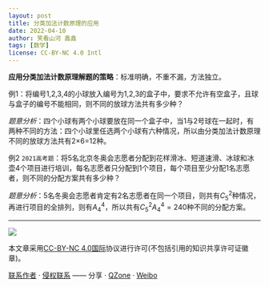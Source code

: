 ```yaml
---
layout: post
title: 分类加法计数原理的应用
date: 2022-04-10
author: 笑看山河 鑫鑫
tags: [数学]
license: CC-BY-NC 4.0 Intl
---
```


**应用分类加法计数原理解题的策略**：标准明确，不重不漏，方法独立。

例1：将编号1,2,3,4的小球放入编号为1,2,3的盒子中，要求不允许有空盒子，且球与盒子的编号不能相同，则不同的放球方法共有多少种？

*题意分析*：四个小球有两个小球要放在同一个盒子中，当1与2号球在一起时，有两种不同的方法：四个小球里任选两个小球有六种情况，所以由分类加法计数原理不同的放球方法共有2×6=12种。

例2 `2021高考题`：将5名北京冬奥会志愿者分配到花样滑冰、短道速滑、冰球和冰壶4个项目进行培训，每名志愿者只分配到1个项目，每个项目至少分配1名志愿者，则不同的分配方案共有多少种？

*题意分析*：5名冬奥会志愿者肯定有2名志愿者在同一个项目，则共有$C_5^2$种情况，再进行项目的全排列，则有$A_4^4$，所以共有$C_5^2A_4^4=240$种不同的分配方案。

---

[![](https://licensebuttons.net/l/by-nc/4.0/88x31.png)](https://creativecommons.org/licenses/by-nc/4.0/deed.zh)

本文章采用[CC-BY-NC 4.0国际](https://creativecommons.org/licenses/by-nc/4.0/deed.zh)协议进行许可(不包括引用的知识共享许可证徽章)。

[联系作者](mailto:email@xilong.tk) · [侵权联系](mailto:tort@xilong.tk) —— 分享 · [QZone](https://sns.qzone.qq.com/cgi-bin/qzshare/cgi_qzshare_onekey?url=https%3A%2F%2Fblog.xilong.tk%2Faotpfcat%2F&title=%E5%88%86%E7%B1%BB%E5%8A%A0%E6%B3%95%E8%AE%A1%E6%95%B0%E5%8E%9F%E7%90%86%E7%9A%84%E5%BA%94%E7%94%A8&site=%E7%AC%91%E7%9C%8B%E5%B1%B1%E6%B2%B3%E7%9A%84%E5%8D%9A%E5%AE%A2) · [Weibo](https://service.weibo.com/share/share.php?url=https%3A%2F%2Fblog.xilong.tk%2Faotpfcat%2F&count=1&title=%E5%88%86%E7%B1%BB%E5%8A%A0%E6%B3%95%E8%AE%A1%E6%95%B0%E5%8E%9F%E7%90%86%E7%9A%84%E5%BA%94%E7%94%A8&language=zh_cn)
